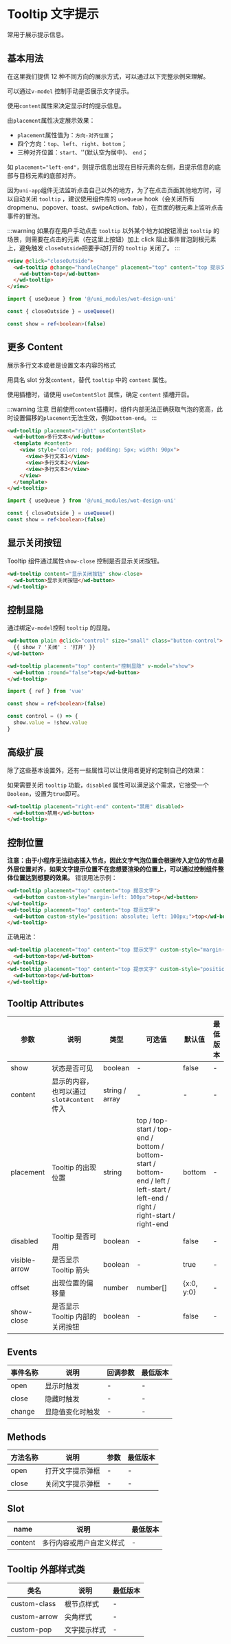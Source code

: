 # Tooltip 文字提示

常用于展示提示信息。

## 基本用法

在这里我们提供 12 种不同方向的展示方式，可以通过以下完整示例来理解。

可以通过`v-model` 控制手动是否展示文字提示。

使用`content`属性来决定显示时的提示信息。

由`placement`属性决定展示效果：

- `placement`属性值为：`方向-对齐位置`；
- 四个方向：`top`、`left`、`right`、`bottom`；
- 三种对齐位置：`start`、''(默认空为居中)、 `end`；

如 `placement="left-end"`，则提示信息出现在目标元素的左侧，且提示信息的底部与目标元素的底部对齐。

因为`uni-app`组件无法监听点击自己以外的地方，为了在点击页面其他地方时，可以自动关闭 `tooltip` ，建议使用组件库的 `useQueue` hook（会关闭所有 dropmenu、popover、toast、swipeAction、fab），在页面的根元素上监听点击事件的冒泡。

:::warning
如果存在用户手动点击 `tooltip` 以外某个地方如按钮滑出 `tooltip` 的场景，则需要在点击的元素（在这里上按钮）加上 click 阻止事件冒泡到根元素上，避免触发 `closeOutside`把要手动打开的 `tooltip` 关闭了。
:::

```html
<view @click="closeOutside">
  <wd-tooltip @change="handleChange" placement="top" content="top 提示文字">
    <wd-button>top</wd-button>
  </wd-tooltip>
</view>
```

```typescript
import { useQueue } from '@/uni_modules/wot-design-uni'

const { closeOutside } = useQueue()

const show = ref<boolean>(false)

```

## 更多 Content

展示多行文本或者是设置文本内容的格式

用具名 slot 分发`content`，替代 `tooltip` 中的 `content` 属性。

使用插槽时，请使用 `useContentSlot` 属性，确定 `content` 插槽开启。

:::warning 注意
目前使用`content`插槽时，组件内部无法正确获取气泡的宽高，此时设置偏移的`placement`无法生效，例如`bottom-end`。
:::

```html
<wd-tooltip placement="right" useContentSlot>
  <wd-button>多行文本</wd-button>
  <template #content>
    <view style="color: red; padding: 5px; width: 90px">
      <view>多行文本1</view>
      <view>多行文本2</view>
      <view>多行文本3</view>
    </view>
  </template>
</wd-tooltip>
```

```typescript
import { useQueue } from '@/uni_modules/wot-design-uni'

const { closeOutside } = useQueue()
const show = ref<boolean>(false)
```

## 显示关闭按钮

Tooltip 组件通过属性`show-close` 控制是否显示关闭按钮。

```html
<wd-tooltip content="显示关闭按钮" show-close>
  <wd-button>显示关闭按钮</wd-button>
</wd-tooltip>
```

## 控制显隐
通过绑定`v-model`控制 `tooltip` 的显隐。

```html
<wd-button plain @click="control" size="small" class="button-control">
  {{ show ? '关闭' : '打开' }}
</wd-button>

<wd-tooltip placement="top" content="控制显隐" v-model="show">
  <wd-button :round="false">top</wd-button>
</wd-tooltip>

```

```ts
import { ref } from 'vue'

const show = ref<boolean>(false)

const control = () => {
  show.value = !show.value
}
```



## 高级扩展

除了这些基本设置外，还有一些属性可以让使用者更好的定制自己的效果：

如果需要关闭 `tooltip` 功能，`disabled` 属性可以满足这个需求，它接受一个`Boolean`，设置为`true`即可。

```html
<wd-tooltip placement="right-end" content="禁用" disabled>
  <wd-button>禁用</wd-button>
</wd-tooltip>
```

## 控制位置

**注意：由于小程序无法动态插入节点，因此文字气泡位置会根据传入定位的节点最外层位置对齐，如果文字提示位置不在您想要渲染的位置上，可以通过控制组件整体位置达到想要的效果。**
错误用法示例：

```html
<wd-tooltip placement="top" content="top 提示文字">
  <wd-button custom-style="margin-left: 100px">top</wd-button>
</wd-tooltip>
<wd-tooltip placement="top" content="top 提示文字">
  <wd-button custom-style="position: absolute; left: 100px;">top</wd-button>
</wd-tooltip>
```

正确用法：

```html
<wd-tooltip placement="top" content="top 提示文字" custom-style="margin-left: 100px">
  <wd-button>top</wd-button>
</wd-tooltip>
<wd-tooltip placement="top" content="top 提示文字" custom-style="position: absolute; left: 100px;">
  <wd-button>top</wd-button>
</wd-tooltip>
```

## Tooltip Attributes

| 参数          | 说明                                       | 类型           | 可选值                                                                                                                          | 默认值 | 最低版本 |
| ------------- | ------------------------------------------ | -------------- | ------------------------------------------------------------------------------------------------------------------------------- | ------ | -------- |
| show          | 状态是否可见                               | boolean        | -                                                                                                                               | false  | -        |
| content       | 显示的内容，也可以通过 `slot#content` 传入 | string / array | -                                                                                                                               | -      | -        |
| placement     | Tooltip 的出现位置                         | string         | top / top-start / top-end / bottom / bottom-start / bottom-end / left / left-start / left-end / right / right-start / right-end | bottom | -        |
| disabled      | Tooltip 是否可用                           | boolean        | -                                                                                                                               | false  | -        |
| visible-arrow | 是否显示 Tooltip 箭头                      | boolean        | -                                                                                                                               | true   | -        |
| offset        | 出现位置的偏移量                           | number | number[] | {x:0, y:0}         | -                                                                                                                               | 0      | 1.3.12        |
| show-close    | 是否显示 Tooltip 内部的关闭按钮            | boolean        | -                                                                                                                               | false  | -        |

## Events

| 事件名称    | 说明             | 回调参数 | 最低版本 |
| ----------- | ---------------- | -------- | -------- |
| open   | 显示时触发       | -        | -        |
| close  | 隐藏时触发       | -        | -        |
| change | 显隐值变化时触发 | -        | -        |

## Methods

| 方法名称 | 说明             | 参数 | 最低版本 |
| -------- | ---------------- | ---- | -------- |
| open     | 打开文字提示弹框 | -    | -        |
| close    | 关闭文字提示弹框 | -    | -        |

## Slot

| name    | 说明                     | 最低版本 |
| ------- | ------------------------ | -------- |
| content | 多行内容或用户自定义样式 | -        |

## Tooltip 外部样式类

| 类名         | 说明         | 最低版本 |
| ------------ | ------------ | -------- |
| custom-class | 根节点样式   | -        |
| custom-arrow | 尖角样式     | -        |
| custom-pop   | 文字提示样式 | -        |
